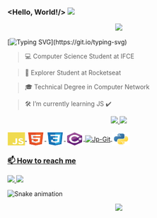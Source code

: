 ### <Hello, World!/> <img src="https://user-images.githubusercontent.com/88801243/199815257-318033b3-ab91-4f0e-a69e-9a949aed5790.gif" width="30">
<div align="center">
    <img src="https://user-images.githubusercontent.com/88801243/199817895-e39443d2-9c99-42e2-9e60-536350507142.gif" width="190"/>
</div>

[![Typing SVG](https://readme-typing-svg.demolab.com/?lines=Hi+i'm+João+Pedro;Be+Welcome!)](https://git.io/typing-svg)

> 💻 Computer Science Student at IFCE

> 🚀 Explorer Student at Rocketseat

> 🎓 Technical Degree in Computer Network

> 🛠 I’m currently learning JS ✔

<div align="center">
  <a href="https://github.com/jotapedz">
  <img
    height="165em"
    src="https://github-readme-stats.vercel.app/api?username=jotapedz&show_icons=true&theme=dracula&include_all_commits=true&count_private=true"
  />
  <img
    height="165em"
    src="https://github-readme-stats.vercel.app/api/top-langs/?username=jotapedz&layout=compact&langs_count=7&theme=dracula"
  />
</div>

<div style="display: inline_block"><br>
  <img align="center" alt="Jp-Js" height="30" width="40" src="https://raw.githubusercontent.com/devicons/devicon/master/icons/javascript/javascript-plain.svg">
  <img align="center" alt="Jp-HTML" height="30" width="40" src="https://raw.githubusercontent.com/devicons/devicon/master/icons/html5/html5-original.svg">
  <img align="center" alt="Jp-CSS" height="30" width="40" src="https://raw.githubusercontent.com/devicons/devicon/master/icons/css3/css3-original.svg">
  <img align="center" alt="Jp-Csharp" height="30" width="40" src="https://raw.githubusercontent.com/devicons/devicon/master/icons/csharp/csharp-original.svg">
  <img align="center" alt="Jp-Git" height="30" width="40" src="https://cdn.jsdelivr.net/gh/devicons/devicon/icons/git/git-original.svg">
  <img align="center" alt="Jp-Python" height="30" width="40" src="https://raw.githubusercontent.com/devicons/devicon/master/icons/python/python-original.svg">  
</div>

  

### 📫 How to reach me
  

<div>
  <a href="mailto:joaolisboa.dev@gmail.com" target="_blank">
    <img
      src="https://img.shields.io/badge/Gmail-D14836?style=for-the-badge&logo=gmail&logoColor=white"
    >
  </a>
  <a href="https://www.linkedin.com/in/joaopedrolisboa/" target="_blank">
    <img
      src="https://img.shields.io/badge/-LinkedIn-%230077B5?style=for-the-badge&logo=linkedin&logoColor=white"
      target="_blank"
    >
  </a>
 
   ![Snake animation](https://github.com/jotapedz/jotapedz/blob/output/github-contribution-grid-snake.svg)
   
 <div align="center">
    <img
      src="https://user-images.githubusercontent.com/126018999/228614813-600437d4-fdc2-43a2-bc99-4dae43e76146.gif"
    > 

 </div>

